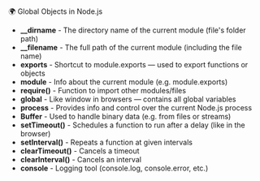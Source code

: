 🌍 Global Objects in Node.js
- **__dirname** - The directory name of the current module (file's folder path)
- **__filename** - The full path of the current module (including the file name)
- **exports** - Shortcut to module.exports — used to export functions or objects
- **module** - Info about the current module (e.g. module.exports)
- **require()** - Function to import other modules/files
- **global** - Like window in browsers — contains all global variables
- **process** - Provides info and control over the current Node.js process
- **Buffer** - Used to handle binary data (e.g. from files or streams)
- **setTimeout()** - Schedules a function to run after a delay (like in the browser)
- **setInterval()** - Repeats a function at given intervals
- **clearTimeout()** - Cancels a timeout
- **clearInterval()** - Cancels an interval
- **console** - Logging tool (console.log, console.error, etc.)
